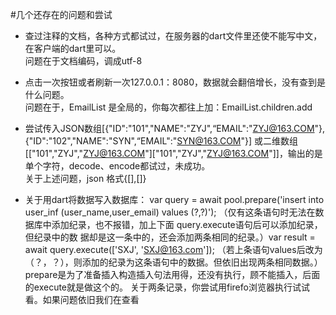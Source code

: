 #几个还存在的问题和尝试
- 查过注释的文档，各种方式都试过，在服务器的dart文件里还使不能写中文，在客户端的dart里可以。  
  问题在于文档编码，调成utf-8
  
- 点击一次按钮或者刷新一次127.0.0.1：8080，数据就会翻倍增长，没有查到是什么问题。  
  问题在于，EmailList 是全局的，你每次都往上加：EmailList.children.add 
- 尝试传入JSON数组[{"ID":"101","NAME":"ZYJ",“EMAIL":"ZYJ@163.COM"},{"ID":"102","NAME":"SYN",“EMAIL":"SYN@163.COM"}]
或二维数组[["101","ZYJ","ZYJ@163.COM"]["101","ZYJ","ZYJ@163.COM"]]，输出的是单个字符，decode、encode都试过，未成功。  
  关于上述问题，json 格式{[],[]} 
- 关于用dart将数据写入数据库：
var query = await pool.prepare('insert into user_inf (user_name,user_email) values (?,?)');
 （仅有这条语句时无法在数据库中添加纪录，也不报错，加上下面 query.execute语句后可以添加纪录，但纪录中的数
 据却是这一条中的，还会添加两条相同的纪录。）var result = await query.execute(['SXJ', 'SXJ@163.com']);
 （若上条语句values后改为（？，？），则添加的纪录为这条语句中的数据。但依旧出现两条相同数据。）  
  prepare是为了准备插入构造插入句法用得，还没有执行，顾不能插入，后面的execute就是做这个的。
  关于两条记录，你尝试用firefo浏览器执行试试看。如果问题依旧我们在查看
  